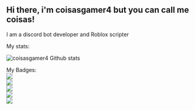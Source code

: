 ## Hi there, i'm coisasgamer4 but you can call me coisas!

I am a discord bot developer and Roblox scripter

My stats:

![coisasgamer4 Github stats](https://github-readme-stats.vercel.app/api?username=coisasgamer4&show_icons=true&theme=dark)

My Badges:
<br>
![](https://img.shields.io/badge/javascript-%23323330.svg?style=for-the-badge&logo=javascript&logoColor=%23F7DF1E)
<br>
![](https://img.shields.io/badge/lua-000080.svg?style=for-the-badge&logo=lua&logoColor=white)
<br>
![](https://img.shields.io/badge/discord.js-7289da.svg?style=for-the-badge&logo=discord&logoColor=white)
<br>
![](https://img.shields.io/badge/mongodb-00ed64.svg?style=for-the-badge&logo=mongodb&logoColor=white)
<br>
![](https://img.shields.io/badge/node.js-424549.svg?style=for-the-badge&logo=node.js)
<br>

